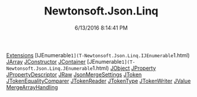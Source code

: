 ﻿---
title: Newtonsoft.Json.Linq
date: 6/13/2016 8:14:41 PM
---

[Extensions](T-Newtonsoft.Json.Linq.Extensions.html)
[IJEnumerable`1](T-Newtonsoft.Json.Linq.IJEnumerable`1.html)
[JArray](T-Newtonsoft.Json.Linq.JArray.html)
[JConstructor](T-Newtonsoft.Json.Linq.JConstructor.html)
[JContainer](T-Newtonsoft.Json.Linq.JContainer.html)
[JEnumerable`1](T-Newtonsoft.Json.Linq.JEnumerable`1.html)
[JObject](T-Newtonsoft.Json.Linq.JObject.html)
[JProperty](T-Newtonsoft.Json.Linq.JProperty.html)
[JPropertyDescriptor](T-Newtonsoft.Json.Linq.JPropertyDescriptor.html)
[JRaw](T-Newtonsoft.Json.Linq.JRaw.html)
[JsonMergeSettings](T-Newtonsoft.Json.Linq.JsonMergeSettings.html)
[JToken](T-Newtonsoft.Json.Linq.JToken.html)
[JTokenEqualityComparer](T-Newtonsoft.Json.Linq.JTokenEqualityComparer.html)
[JTokenReader](T-Newtonsoft.Json.Linq.JTokenReader.html)
[JTokenType](T-Newtonsoft.Json.Linq.JTokenType.html)
[JTokenWriter](T-Newtonsoft.Json.Linq.JTokenWriter.html)
[JValue](T-Newtonsoft.Json.Linq.JValue.html)
[MergeArrayHandling](T-Newtonsoft.Json.Linq.MergeArrayHandling.html)
